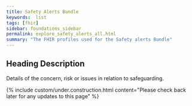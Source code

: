 ```yaml
---
title: Safety Alerts Bundle
keywords:  list
tags: [fhir]
sidebar: foundations_sidebar
permalink: explore_safety_alerts_all.html
summary: "The FHIR profiles used for the Safety alerts Bundle"
---
```


## Heading Description ##
Details of the concern, risk or issues in relation to safeguarding.

{% include custom/under.construction.html content="Please check back later for any updates to this page" %}
